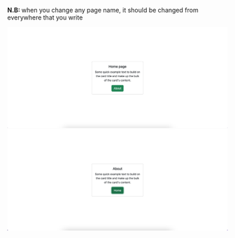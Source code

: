<b>N.B: </b> when you change any page name, it should be changed from everywhere that you write

![alt home](images/home.png)
![alt about](images/about.png)